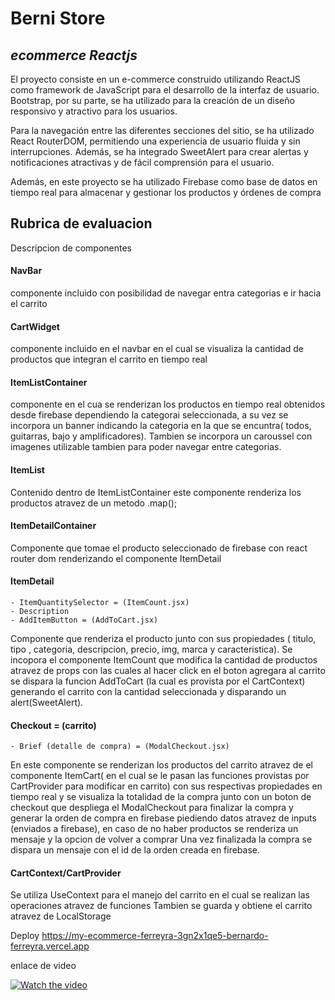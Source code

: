 # Berni Store
## _ecommerce Reactjs_


El proyecto consiste en un e-commerce construido utilizando ReactJS como framework de JavaScript para el desarrollo de la interfaz de usuario. Bootstrap, por su parte, se ha utilizado para la creación de un diseño responsivo y atractivo para los usuarios.

Para la navegación entre las diferentes secciones del sitio, se ha utilizado React RouterDOM, permitiendo una experiencia de usuario fluida y sin interrupciones. Además, se ha integrado SweetAlert para crear alertas y notificaciones atractivas y de fácil comprensión para el usuario.

Además, en este proyecto se ha utilizado Firebase como base de datos en tiempo real para almacenar y gestionar los productos y órdenes de compra


## Rubrica de evaluacion
Descripcion de componentes

#### NavBar
 componente incluido con posibilidad de navegar entra categorias e ir hacia el carrito 
 
#### CartWidget
componente incluido en el navbar en el cual se visualiza la cantidad de productos que integran el carrito en tiempo real

#### ItemListContainer
componente en el cua se renderizan los productos en tiempo real obtenidos desde firebase dependiendo la categorai seleccionada, a su vez se incorpora un banner indicando la categoria en la que se encuntra( todos, guitarras, bajo y amplificadores).
Tambien se incorpora un caroussel con imagenes utilizable tambien para poder navegar entre categorias.

#### ItemList
Contenido dentro de ItemListContainer este componente renderiza los productos atravez de un metodo .map();

#### ItemDetailContainer
Componente que tomae el producto seleccionado de firebase con react router dom renderizando el componente ItemDetail

#### ItemDetail
    - ItemQuantitySelector = (ItemCount.jsx)
    - Description
    - AddItemButton = (AddToCart.jsx)
    
Componente que renderiza el producto junto con sus propiedades ( titulo, tipo , categoria, descripcion, precio, img, marca y caracteristica).
Se incopora el componente ItemCount que modifica la cantidad de productos atravez de props con las cuales al hacer click en el boton agregara al carrito se dispara la funcion AddToCart (la cual es provista por el CartContext) generando el carrito con la cantidad seleccionada y disparando un alert(SweetAlert).


#### Checkout = (carrito)
    - Brief (detalle de compra) = (ModalCheckout.jsx)

En este componente se renderizan los productos del carrito atravez de el componente ItemCart( en el cual se le pasan las funciones provistas por CartProvider para modificar en carrito) con sus respectivas propiedades en tiempo real y se visualiza la totalidad de la compra junto con un boton de checkout que despliega el ModalCheckout para finalizar la compra y generar la orden de compra en firebase piediendo datos atravez de inputs (enviados a firebase), en caso de no haber productos se renderiza un mensaje y la opcion de volver a comprar
Una vez finalizada la compra se dispara un mensaje con el id de la orden creada en firebase.



#### CartContext/CartProvider

Se utiliza UseContext para el manejo del carrito en el cual se realizan las operaciones atravez de funciones
Tambien se guarda y obtiene el carrito atravez de LocalStorage

Deploy
https://my-ecommerce-ferreyra-3gn2x1qe5-bernardo-ferreyra.vercel.app


enlace de video

[![Watch the video](https://res.cloudinary.com/dmzrvnlgb/image/upload/v1676145078/coderproyecto_zh7owc.png)](https://youtu.be/nIVWGGgAmn0)
